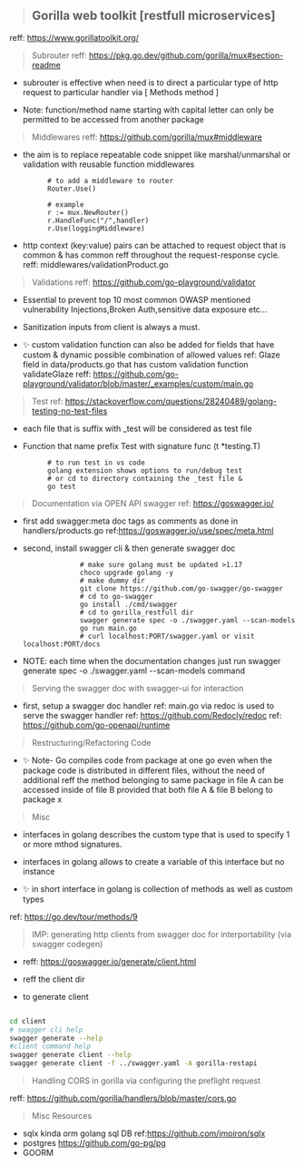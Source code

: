 > ## Gorilla web toolkit [restfull microservices]

reff: https://www.gorillatoolkit.org/

> Subrouter reff: https://pkg.go.dev/github.com/gorilla/mux#section-readme

- subrouter is effective when need is to direct a particular type of http request to particular handler via [ Methods method ]

- Note: function/method name starting with capital letter can only be permitted to be accessed from another package

> Middlewares reff: https://github.com/gorilla/mux#middleware

- the aim is to replace repeatable code snippet like marshal/unmarshal or validation with reusable function middlewares

            # to add a middleware to router
            Router.Use()

            # example
            r := mux.NewRouter()
            r.HandleFunc("/",handler)
            r.Use(loggingMiddleware)

- http context (key:value) pairs can be attached to request object that is common & has common reff throughout the request-response cycle. reff: middlewares/validationProduct.go

> Validations reff: https://github.com/go-playground/validator

- Essential to prevent top 10 most common OWASP mentioned vulnerability Injections,Broken Auth,sensitive data exposure etc...

- Sanitization inputs from client is always a must.

- ✨ custom validation function can also be added for fields that have custom & dynamic possible combination of allowed values ref: Glaze field in data/products.go that has custom validation function validateGlaze reff: https://github.com/go-playground/validator/blob/master/_examples/custom/main.go

> Test ref: https://stackoverflow.com/questions/28240489/golang-testing-no-test-files

- each file that is suffix with \_test will be considered as test file
- Function that name prefix Test with signature func (t \*testing.T)

            # to run test in vs code
            golang extension shows options to run/debug test
            # or cd to directory containing the _test file &
            go test

> Documentation via OPEN API swagger ref: https://goswagger.io/

- first add swagger:meta doc tags as comments as done in handlers/products.go ref:https://goswagger.io/use/spec/meta.html
- second, install swagger cli & then generate swagger doc

                    # make sure golang must be updated >1.17
                    choco upgrade golang -y
                    # make dummy dir
                    git clone https://github.com/go-swagger/go-swagger
                    # cd to go-swagger
                    go install ./cmd/swagger
                    # cd to gorilla_restfull dir
                    swagger generate spec -o ./swagger.yaml --scan-models
                    go run main.go
                    # curl localhost:PORT/swagger.yaml or visit localhost:PORT/docs

- NOTE: each time when the documentation changes just run swagger generate spec -o ./swagger.yaml --scan-models command

> Serving the swagger doc with swagger-ui for interaction

- first, setup a swagger doc handler ref: main.go via redoc is used to serve the swagger handler ref: https://github.com/Redocly/redoc ref: https://github.com/go-openapi/runtime

> Restructuring/Refactoring Code

- ✨ Note- Go compiles code from package at one go even when the package code is distributed in different files, without the need of additional reff the method belonging to same package in file A can be accessed inside of file B provided that both file A & file B belong to package x

> Misc

- interfaces in golang describes the custom type that is used to specify 1 or more mthod signatures.

- interfaces in golang allows to create a variable of this interface but no instance

- ✨ in short interface in golang is collection of methods as well as custom types

ref: https://go.dev/tour/methods/9

> IMP: generating http clients from swagger doc for interportability (via swagger codegen)

- reff: https://goswagger.io/generate/client.html
- reff the client dir

- to generate client

```bash

cd client
# swagger cli help
swagger generate --help
#client command help
swagger generate client --help
swagger generate client -f ../swagger.yaml -A gorilla-restapi

```

> Handling CORS in gorilla via configuring the preflight request

reff: https://github.com/gorilla/handlers/blob/master/cors.go

> Misc Resources

- sqlx kinda orm golang sql DB ref:https://github.com/jmoiron/sqlx
- postgres https://github.com/go-pg/pg
- GOORM
